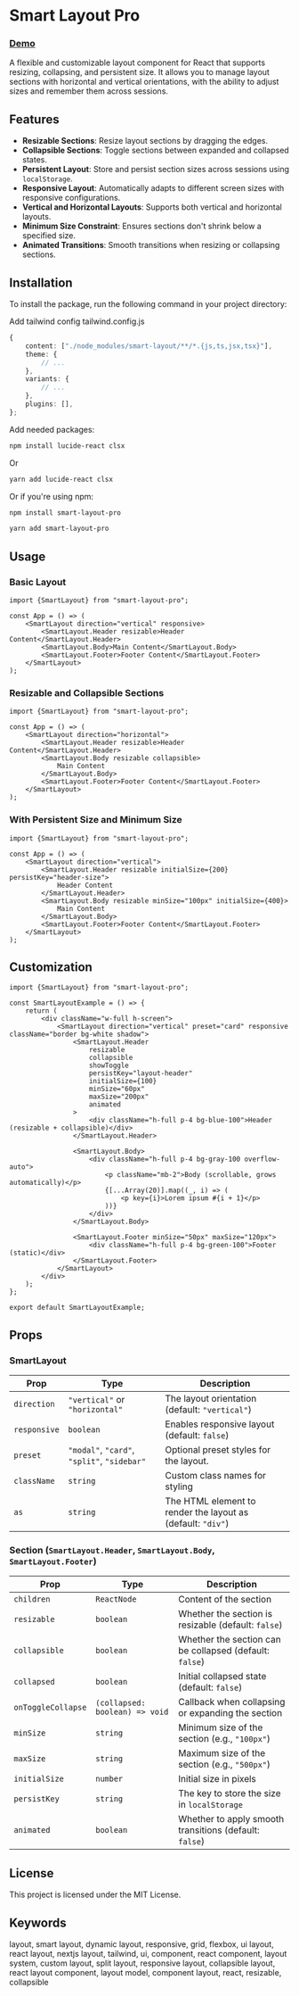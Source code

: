 # Smart Layout Pro

### [Demo](https://www.google.com/)

A flexible and customizable layout component for React that supports resizing, collapsing, and persistent size. It allows you to manage layout sections with horizontal and vertical orientations, with the ability to adjust sizes and remember them across sessions.

## Features

- **Resizable Sections**: Resize layout sections by dragging the edges.
- **Collapsible Sections**: Toggle sections between expanded and collapsed states.
- **Persistent Layout**: Store and persist section sizes across sessions using `localStorage`.
- **Responsive Layout**: Automatically adapts to different screen sizes with responsive configurations.
- **Vertical and Horizontal Layouts**: Supports both vertical and horizontal layouts.
- **Minimum Size Constraint**: Ensures sections don't shrink below a specified size.
- **Animated Transitions**: Smooth transitions when resizing or collapsing sections.

## Installation

To install the package, run the following command in your project directory:

Add tailwind config tailwind.config.js
```ts
{
	content: ["./node_modules/smart-layout/**/*.{js,ts,jsx,tsx}"],
	theme: {
		// ...
	},
	variants: {
		// ...
	},
	plugins: [],
};

```

Add needed packages:

```bash
npm install lucide-react clsx

```

Or

```bash
yarn add lucide-react clsx

```

Or if you're using npm:

```bash
npm install smart-layout-pro
```

```bash
yarn add smart-layout-pro
```

## Usage

### Basic Layout

```tsx
import {SmartLayout} from "smart-layout-pro";

const App = () => (
	<SmartLayout direction="vertical" responsive>
		<SmartLayout.Header resizable>Header Content</SmartLayout.Header>
		<SmartLayout.Body>Main Content</SmartLayout.Body>
		<SmartLayout.Footer>Footer Content</SmartLayout.Footer>
	</SmartLayout>
);
```

### Resizable and Collapsible Sections

```tsx
import {SmartLayout} from "smart-layout-pro";

const App = () => (
	<SmartLayout direction="horizontal">
		<SmartLayout.Header resizable>Header Content</SmartLayout.Header>
		<SmartLayout.Body resizable collapsible>
			Main Content
		</SmartLayout.Body>
		<SmartLayout.Footer>Footer Content</SmartLayout.Footer>
	</SmartLayout>
);
```

### With Persistent Size and Minimum Size

```tsx
import {SmartLayout} from "smart-layout-pro";

const App = () => (
	<SmartLayout direction="vertical">
		<SmartLayout.Header resizable initialSize={200} persistKey="header-size">
			Header Content
		</SmartLayout.Header>
		<SmartLayout.Body resizable minSize="100px" initialSize={400}>
			Main Content
		</SmartLayout.Body>
		<SmartLayout.Footer>Footer Content</SmartLayout.Footer>
	</SmartLayout>
);
```

## Customization

```tsx
import {SmartLayout} from "smart-layout-pro";

const SmartLayoutExample = () => {
	return (
		<div className="w-full h-screen">
			<SmartLayout direction="vertical" preset="card" responsive className="border bg-white shadow">
				<SmartLayout.Header
					resizable
					collapsible
					showToggle
					persistKey="layout-header"
					initialSize={100}
					minSize="60px"
					maxSize="200px"
					animated
				>
					<div className="h-full p-4 bg-blue-100">Header (resizable + collapsible)</div>
				</SmartLayout.Header>

				<SmartLayout.Body>
					<div className="h-full p-4 bg-gray-100 overflow-auto">
						<p className="mb-2">Body (scrollable, grows automatically)</p>
						{[...Array(20)].map((_, i) => (
							<p key={i}>Lorem ipsum #{i + 1}</p>
						))}
					</div>
				</SmartLayout.Body>

				<SmartLayout.Footer minSize="50px" maxSize="120px">
					<div className="h-full p-4 bg-green-100">Footer (static)</div>
				</SmartLayout.Footer>
			</SmartLayout>
		</div>
	);
};

export default SmartLayoutExample;
```

## Props

### SmartLayout

| Prop         | Type                                        | Description                                                 |
| ------------ | ------------------------------------------- | ----------------------------------------------------------- |
| `direction`  | `"vertical"` or `"horizontal"`              | The layout orientation (default: `"vertical"`)              |
| `responsive` | `boolean`                                   | Enables responsive layout (default: `false`)                |
| `preset`     | `"modal"`, `"card"`, `"split"`, `"sidebar"` | Optional preset styles for the layout.                      |
| `className`  | `string`                                    | Custom class names for styling                              |
| `as`         | `string`                                    | The HTML element to render the layout as (default: `"div"`) |

### Section (`SmartLayout.Header`, `SmartLayout.Body`, `SmartLayout.Footer`)

| Prop               | Type                           | Description                                             |
| ------------------ | ------------------------------ | ------------------------------------------------------- |
| `children`         | `ReactNode`                    | Content of the section                                  |
| `resizable`        | `boolean`                      | Whether the section is resizable (default: `false`)     |
| `collapsible`      | `boolean`                      | Whether the section can be collapsed (default: `false`) |
| `collapsed`        | `boolean`                      | Initial collapsed state (default: `false`)              |
| `onToggleCollapse` | `(collapsed: boolean) => void` | Callback when collapsing or expanding the section       |
| `minSize`          | `string`                       | Minimum size of the section (e.g., `"100px"`)           |
| `maxSize`          | `string`                       | Maximum size of the section (e.g., `"500px"`)           |
| `initialSize`      | `number`                       | Initial size in pixels                                  |
| `persistKey`       | `string`                       | The key to store the size in `localStorage`             |
| `animated`         | `boolean`                      | Whether to apply smooth transitions (default: `false`)  |

## License

This project is licensed under the MIT License.

## Keywords
layout, smart layout, dynamic layout, responsive, grid, flexbox, ui layout, react layout, nextjs layout, tailwind, ui, component, react component, layout system, custom layout, split layout, responsive layout, collapsible layout, react layout component, layout model, component layout, react, resizable, collapsible